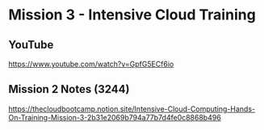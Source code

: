 # Mission 3 - Intensive Cloud Training

## YouTube

https://www.youtube.com/watch?v=GpfG5ECf6io

## Mission 2 Notes (3244)

https://thecloudbootcamp.notion.site/Intensive-Cloud-Computing-Hands-On-Training-Mission-3-2b31e2069b794a77b7d4fe0c8868b496
